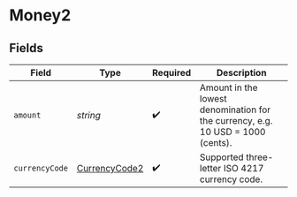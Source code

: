 # Money2


## Fields

| Field                                                                           | Type                                                                            | Required                                                                        | Description                                                                     |
| ------------------------------------------------------------------------------- | ------------------------------------------------------------------------------- | ------------------------------------------------------------------------------- | ------------------------------------------------------------------------------- |
| `amount`                                                                        | *string*                                                                        | :heavy_check_mark:                                                              | Amount in the lowest denomination for the currency, e.g. 10 USD = 1000 (cents). |
| `currencyCode`                                                                  | [CurrencyCode2](../../models/shared/CurrencyCode2.md)                           | :heavy_check_mark:                                                              | Supported three-letter ISO 4217 currency code.                                  |